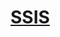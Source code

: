 # [SSIS](https://docs.microsoft.com/en-us/sql/integration-services/ssis-how-to-create-an-etl-package)
